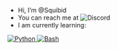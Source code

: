 - Hi, I’m @Squibid
- You can reach me at <img src="https://img.shields.io/badge/Squibid4756-404eed?style=flat&logo=discord&logoColor=white" alt="Discord" />
- I am currently learning:

<a href="https://www.python.org/">
<img src="https://img.shields.io/badge/Python-37709f?style=for-the-badge&logo=python&logoColor=white" alt="Python" />
</a> 
<a href="https://www.gnu.org/software/bash/">
<img src="https://img.shields.io/badge/Bash-3D4648?style=for-the-badge&logo=gnu-bash&logoColor=white" alt="Bash" />
</a>
